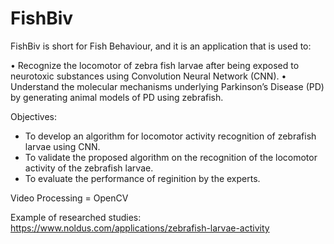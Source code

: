# FishBiv
FishBiv is short for Fish Behaviour, and it is an application that is used to:

•	Recognize the locomotor of zebra fish larvae after being exposed to neurotoxic substances using Convolution Neural Network (CNN).
•	Understand the molecular mechanisms underlying Parkinson’s Disease (PD) by generating animal models of PD using zebrafish.

Objectives:
- To develop an algorithm for locomotor activity recognition of zebrafish larvae using CNN.
- To validate the proposed algorithm on the recognition of the locomotor activity of the zebrafish larvae.
- To evaluate the performance of reginition by the experts.

Video Processing = OpenCV

Example of researched studies:
https://www.noldus.com/applications/zebrafish-larvae-activity
